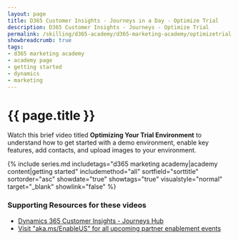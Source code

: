 ```yaml
---
layout: page
title: D365 Customer Insights - Journeys in a Day - Optimize Trial
description: D365 Customer Insights - Journeys - Optimize Trial
permalink: /skilling/d365-academy/d365-marketing-academy/optimizetrial
showbreadcrumb: true
tags: 
- d365 marketing academy
- academy page
- getting started
- dynamics
- marketing
---
```


# {{ page.title }}

Watch this brief video titled **Optimizing Your Trial Environment** to understand how to get started with a demo environment, enable key features, add contacts, and upload images to your environment. 

{% include series.md 
    includetags="d365 marketing academy|academy content|getting started" 
    includemethod="all" sortfield="sorttitle" sortorder="asc" 
    showdate="true" showtags="true" 
    visualstyle="normal" target="_blank" showlink="false"
%}

### Supporting Resources for these videos
* <a href="https://learn.microsoft.com/en-us/dynamics365/marketing/help-hub" target="_blank">Dynamics 365 Customer Insights - Journeys Hub
* <a href="https://www.microsoft.com/partner-training/en-us" target="_blank">Visit "aka.ms/EnableUS" for all upcoming partner enablement events
